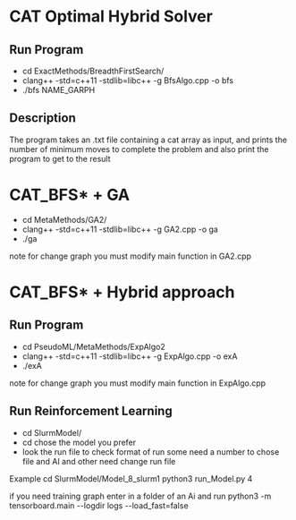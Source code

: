 # CAT Optimal Hybrid Solver

## Run Program
* cd ExactMethods/BreadthFirstSearch/
* clang++ -std=c++11 -stdlib=libc++ -g BfsAlgo.cpp -o bfs
* ./bfs NAME_GARPH

## Description
The program takes an .txt file containing a cat array as input, and prints the number of minimum moves to complete the problem and also print the program to get to the result

# CAT_BFS* + GA
* cd MetaMethods/GA2/
* clang++ -std=c++11 -stdlib=libc++ -g GA2.cpp -o ga
* ./ga

note for change graph you must modify main function in GA2.cpp

# CAT_BFS* + Hybrid approach

## Run Program
* cd PseudoML/MetaMethods/ExpAlgo2
* clang++ -std=c++11 -stdlib=libc++ -g ExpAlgo.cpp -o exA
* ./exA

note for change graph you must modify main function in ExpAlgo.cpp

## Run Reinforcement Learning
* cd SlurmModel/
* cd chose the model you prefer
* look the run file to check format of run some need a number to chose file and AI and other need change run file

Example 
cd SlurmModel/Model_8_slurm1
python3 run_Model.py 4

if you need training graph enter in a folder of an Ai and run
python3 -m tensorboard.main --logdir logs --load_fast=false

